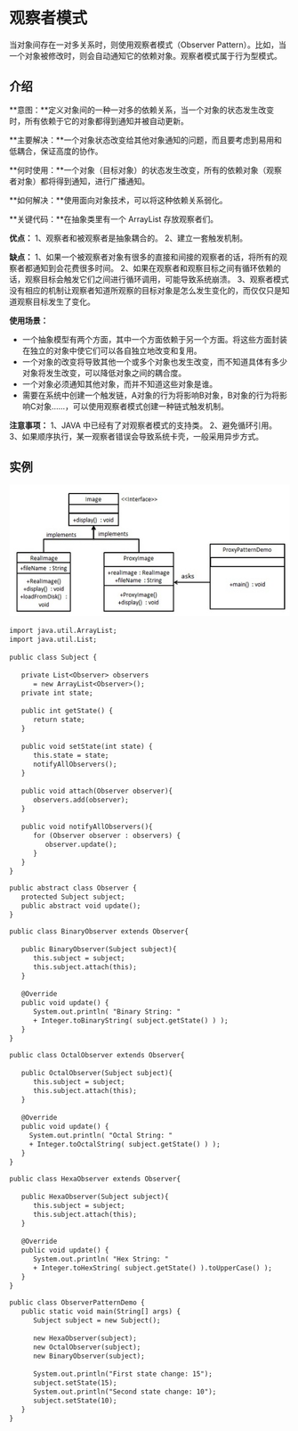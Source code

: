 # 观察者模式

当对象间存在一对多关系时，则使用观察者模式（Observer Pattern）。比如，当一个对象被修改时，则会自动通知它的依赖对象。观察者模式属于行为型模式。

## 介绍

**意图：**定义对象间的一种一对多的依赖关系，当一个对象的状态发生改变时，所有依赖于它的对象都得到通知并被自动更新。

**主要解决：**一个对象状态改变给其他对象通知的问题，而且要考虑到易用和低耦合，保证高度的协作。

**何时使用：**一个对象（目标对象）的状态发生改变，所有的依赖对象（观察者对象）都将得到通知，进行广播通知。

**如何解决：**使用面向对象技术，可以将这种依赖关系弱化。

**关键代码：**在抽象类里有一个 ArrayList 存放观察者们。

**优点：** 1、观察者和被观察者是抽象耦合的。 2、建立一套触发机制。

**缺点：** 1、如果一个被观察者对象有很多的直接和间接的观察者的话，将所有的观察者都通知到会花费很多时间。 2、如果在观察者和观察目标之间有循环依赖的话，观察目标会触发它们之间进行循环调用，可能导致系统崩溃。 3、观察者模式没有相应的机制让观察者知道所观察的目标对象是怎么发生变化的，而仅仅只是知道观察目标发生了变化。

**使用场景：**

* 一个抽象模型有两个方面，其中一个方面依赖于另一个方面。将这些方面封装在独立的对象中使它们可以各自独立地改变和复用。
* 一个对象的改变将导致其他一个或多个对象也发生改变，而不知道具体有多少对象将发生改变，可以降低对象之间的耦合度。
* 一个对象必须通知其他对象，而并不知道这些对象是谁。
* 需要在系统中创建一个触发链，A对象的行为将影响B对象，B对象的行为将影响C对象……，可以使用观察者模式创建一种链式触发机制。

**注意事项：** 1、JAVA 中已经有了对观察者模式的支持类。 2、避免循环引用。 3、如果顺序执行，某一观察者错误会导致系统卡壳，一般采用异步方式。

## 实例

![](../../.gitbook/assets/image%20%2840%29.png)

```text
import java.util.ArrayList;
import java.util.List;
 
public class Subject {
   
   private List<Observer> observers 
      = new ArrayList<Observer>();
   private int state;
 
   public int getState() {
      return state;
   }
 
   public void setState(int state) {
      this.state = state;
      notifyAllObservers();
   }
 
   public void attach(Observer observer){
      observers.add(observer);      
   }
 
   public void notifyAllObservers(){
      for (Observer observer : observers) {
         observer.update();
      }
   }  
}
```

```text
public abstract class Observer {
   protected Subject subject;
   public abstract void update();
}
```

```text
public class BinaryObserver extends Observer{
 
   public BinaryObserver(Subject subject){
      this.subject = subject;
      this.subject.attach(this);
   }
 
   @Override
   public void update() {
      System.out.println( "Binary String: " 
      + Integer.toBinaryString( subject.getState() ) ); 
   }
}
```

```text
public class OctalObserver extends Observer{
 
   public OctalObserver(Subject subject){
      this.subject = subject;
      this.subject.attach(this);
   }
 
   @Override
   public void update() {
     System.out.println( "Octal String: " 
     + Integer.toOctalString( subject.getState() ) ); 
   }
}
```

```text
public class HexaObserver extends Observer{
 
   public HexaObserver(Subject subject){
      this.subject = subject;
      this.subject.attach(this);
   }
 
   @Override
   public void update() {
      System.out.println( "Hex String: " 
      + Integer.toHexString( subject.getState() ).toUpperCase() ); 
   }
}
```

```text
public class ObserverPatternDemo {
   public static void main(String[] args) {
      Subject subject = new Subject();
 
      new HexaObserver(subject);
      new OctalObserver(subject);
      new BinaryObserver(subject);
 
      System.out.println("First state change: 15");   
      subject.setState(15);
      System.out.println("Second state change: 10");  
      subject.setState(10);
   }
}
```



